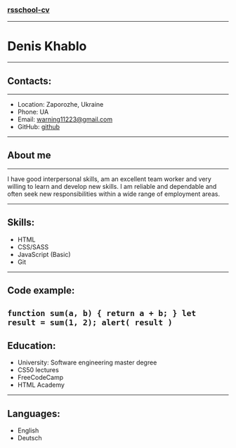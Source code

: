 ### [rsschool-cv](https://rs.school/)
***
# Denis Khablo
***
## Contacts:
---
+ Location: Zaporozhe, Ukraine
+ Phone: UA
+ Email: warning11223@gmail.com
+ GitHub: [github](https://github.com/warning11223)
---
## About me
*** 
I have good interpersonal skills, am an excellent team worker and very willing to learn and develop new skills.
I am reliable and dependable and often seek new responsibilities within a wide range of employment areas.
***
## Skills:
+ HTML
+ CSS/SASS
+ JavaScript (Basic)
+ Git
***
## Code example: 
`function sum(a, b) {
  return a + b;
}
let result = sum(1, 2);
alert( result )`
---
## Education:
+ University: Software engineering master degree
+ CS50 lectures
+ FreeCodeCamp
+ HTML Academy
---
## Languages:
+ English
+ Deutsch
